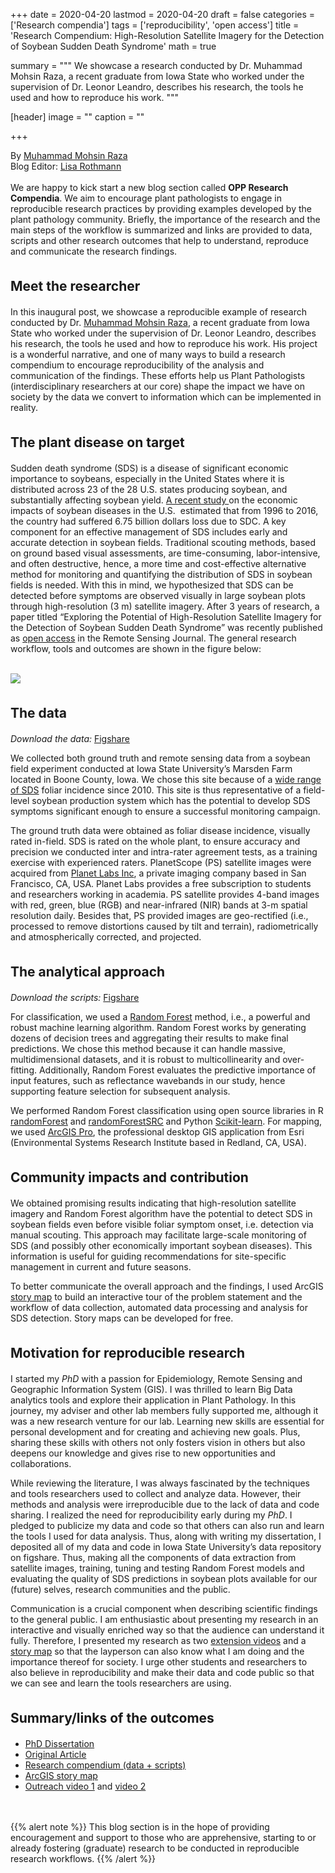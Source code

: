 +++
date = 2020-04-20
lastmod = 2020-04-20
draft = false
categories = ['Research compendia']
tags = ['reproducibility', 'open access']
title = 'Research Compendium: High-Resolution Satellite Imagery for the Detection of Soybean Sudden Death Syndrome'
math = true

summary = """
We showcase a research conducted by Dr. Muhammad Mohsin Raza, a recent graduate from Iowa State who worked under the supervision of Dr. Leonor Leandro, describes his research, the tools he used and how to reproduce his work.
"""
 
[header]
image = ""
caption = ""

+++

<style> 
h2{
margin-top: 35px;
margin-bottom: 20px
}
</style>


By [Muhammad Mohsin Raza](https://mohsinraza.netlify.app/)  
Blog Editor: [Lisa Rothmann](https://twitter.com/LandbouLisa)  
<br>
We are happy to kick start a new blog section called **OPP Research Compendia**. We aim to encourage plant pathologists to engage in reproducible research practices by providing examples developed by the plant pathology community. Briefly, the importance of the research and the main steps of the workflow is summarized and links are provided to data, scripts and other research outcomes that help to understand, reproduce and communicate the research findings.

## <i class="fa fa-user"></i> Meet the researcher

In this inaugural post, we showcase a reproducible example of research conducted by Dr. [Muhammad Mohsin Raza](https://mohsinraza.netlify.app/), a recent graduate from  Iowa State who worked under the supervision of Dr. Leonor Leandro, describes his research, the tools he used and how to reproduce his work. His project is a wonderful narrative, and one of many ways to build a research compendium to encourage reproducibility of the analysis and communication of the findings. These efforts help us Plant Pathologists (interdisciplinary researchers at our core) shape the impact we have on society by the data we convert to information which can be implemented in reality. 

## <i class="fa fa-leaf"></i> The plant disease on target

Sudden death syndrome (SDS) is a disease of significant economic importance to soybeans, especially in the United States where it is distributed across 23 of the 28 U.S. states producing soybean, and substantially affecting soybean yield. [A recent study ](https://journals.plos.org/plosone/article?id=10.1371/journal.pone.0231141) on the economic impacts of soybean diseases in the U.S.  estimated that from 1996 to 2016, the country had suffered 6.75 billion dollars loss due to SDC. A key component for an effective management of SDS includes early and accurate detection in soybean fields. Traditional scouting methods, based on ground based visual assessments, are time-consuming, labor-intensive, and often destructive, hence, a more time and cost-effective alternative method for monitoring and quantifying the distribution of SDS in soybean fields is needed. With this in mind, we hypothesized that SDS can be detected before symptoms are observed visually in large soybean plots through high-resolution (3 m) satellite imagery. After 3 years of research, a paper titled “Exploring the Potential of High-Resolution Satellite Imagery for the Detection of Soybean Sudden Death Syndrome” was recently published as [open access](https://www.mdpi.com/2072-4292/12/7/1213/htm) in the Remote Sensing Journal. The general research workflow, tools and outcomes are shown in the figure below:

<br>
<img src = "/img/posts/post-raza-diagram.png">
<br>

## <i class="fa fa-table"></i> The data 

_Download the data:_ [Figshare](https://iastate.figshare.com/articles/GIS_data_and_juptyer_Notebook_for_Random_Forest_models_for_soybean_Sudden_Death_Syndrome_SDS_/11356430)


We collected both ground truth and remote sensing data from a soybean field experiment conducted at Iowa State University’s Marsden Farm located in Boone County, Iowa. We chose this site because of a [wide range of SDS](https://apsjournals.apsnet.org/doi/10.1094/PDIS-11-16-1660-RE) foliar incidence since 2010. This site is thus representative of a field-level soybean production system which has the potential to develop SDS symptoms significant enough to ensure a successful monitoring campaign. 

The ground truth data were obtained as foliar disease incidence, visually rated in-field. SDS is rated on the whole plant, to ensure accuracy and precision we conducted inter and intra-rater agreement tests, as a training exercise with experienced raters. PlanetScope (PS) satellite images were acquired from [Planet Labs Inc](https://www.planet.com/), a private imaging company based in San Francisco, CA, USA. Planet Labs provides a free subscription to students and researchers working in academia. PS satellite provides 4-band images with red, green, blue (RGB) and near-infrared (NIR) bands at 3-m spatial resolution daily. Besides that, PS provided images are geo-rectified (i.e., processed to remove distortions caused by tilt and terrain), radiometrically and atmospherically corrected, and projected. 

## <i class="fa fa-code"></i> The analytical approach

_Download the scripts:_ [Figshare](https://iastate.figshare.com/articles/GIS_data_and_juptyer_Notebook_for_Random_Forest_models_for_soybean_Sudden_Death_Syndrome_SDS_/11356430)

For classification, we used a [Random Forest](https://towardsdatascience.com/understanding-random-forest-58381e0602d2?gi=27a01517ab14) method, i.e., a powerful and robust machine learning algorithm. Random Forest works by generating dozens of decision trees and aggregating their results to make final predictions. We chose this method because it can handle massive, multidimensional datasets, and it is robust to multicollinearity and over-fitting. Additionally, Random Forest evaluates the predictive importance of input features, such as reflectance wavebands in our study, hence supporting feature selection for subsequent analysis. 

We performed Random Forest classification using open source libraries in R [randomForest](https://cran.r-project.org/web/packages/randomForest/randomForest.pdf) and [randomForestSRC](https://cran.r-project.org/web/packages/randomForestSRC/randomForestSRC.pdf) and Python [Scikit-learn](https://scikit-learn.org/stable/). For mapping, we used [ArcGIS Pro](https://pro.arcgis.com/en/pro-app/get-started/get-started.htm), the professional desktop GIS application from Esri (Environmental Systems Research Institute based in Redland, CA, USA). 


## <i class="fa fa-bullhorn"></i> Community impacts and contribution

We obtained promising results indicating that high-resolution satellite imagery and Random Forest algorithm have the potential to detect SDS in soybean fields even before visible foliar symptom onset, i.e. detection via manual scouting. This approach may facilitate large-scale monitoring of SDS (and possibly other economically important soybean diseases). This information is useful for guiding recommendations for site-specific management in current and future seasons.  

To better communicate the overall approach and the findings, I used ArcGIS [story map](https://storymaps.arcgis.com/stories/4762d4a43fa0400f98d2658e2985eb1f)  to build an interactive tour of the problem statement and the workflow of data collection, automated data processing and analysis for SDS detection. Story maps can be developed for free.

## <i class="fa fa-cube"></i> Motivation for reproducible research

I started my _PhD_ with a passion for Epidemiology, Remote Sensing and Geographic Information System (GIS). I was thrilled to learn Big Data analytics tools and explore their application in Plant Pathology. In this journey, my adviser and other lab members fully supported me, although it was a new research venture for our lab. Learning new skills are essential for personal development and for creating and achieving new goals. Plus, sharing these skills with others not only fosters vision in others but also deepens our knowledge and gives rise to new opportunities and collaborations.

While reviewing the literature, I was always fascinated by the techniques and tools researchers used to collect and analyze data. However, their methods and analysis were irreproducible due to the lack of data and code sharing. I realized the need for reproducibility early during my _PhD_. I pledged to publicize my data and code so that others can also run and learn the tools I used for data analysis. Thus, along with writing my dissertation, I deposited all of my data and code in Iowa State University’s data repository on figshare. Thus, making all the components of data extraction from satellite images, training, tuning and testing Random Forest models and evaluating the quality of SDS predictions in soybean plots available for our (future) selves, research communities and the public.

Communication is a crucial component when describing scientific findings to the general public. I am enthusiastic about presenting my research in an interactive and visually enriched way so that the audience can understand it fully. Therefore, I presented my research as two [extension videos](https://crops.extension.iastate.edu/video/detecting-soybean-sudden-death-syndrome-using-remote-sensing) and a [story map](https://storymaps.arcgis.com/stories/4762d4a43fa0400f98d2658e2985eb1f) so that the layperson can also know what I am doing and the importance thereof for society. I urge other students and researchers to also believe in reproducibility and make their data and code public so that we can see and learn the tools researchers are using. 

## Summary/links of the outcomes 

- [PhD Dissertation](https://lib.dr.iastate.edu/etd/17770/)  
- [Original Article](https://www.mdpi.com/2072-4292/12/7/1213/htm)
- [Research compendium (data + scripts)](https://iastate.figshare.com/articles/GIS_data_and_juptyer_Notebook_for_Random_Forest_models_for_soybean_Sudden_Death_Syndrome_SDS_/11356430) 
- [ArcGIS story map](https://storymaps.arcgis.com/stories/4762d4a43fa0400f98d2658e2985eb1f)   
- [Outreach video 1](https://crops.extension.iastate.edu/video/quantifying-soybean-yield-losses-due-sudden-death-syndrome-sds) and [video 2](https://crops.extension.iastate.edu/video/detecting-soybean-sudden-death-syndrome-using-remote-sensing)  


<br><bR>
{{% alert note %}}
This blog section is in the hope of providing encouragement and support to those who are apprehensive, starting to or already fostering (graduate) research to be conducted in reproducible research workflows.
{{% /alert %}}

<br><br><br>
